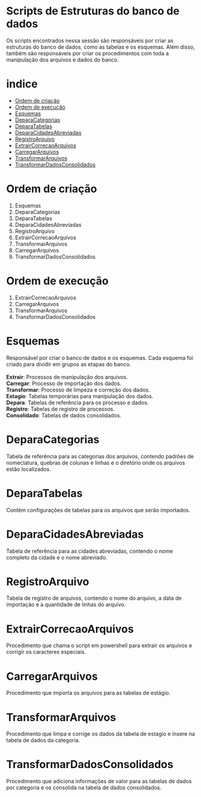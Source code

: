 # Scripts de Estruturas do banco de dados
Os scripts encontrados nessa sessão são responsáveis por criar as estruturas do banco de dados, como as tabelas e os esquemas. Além disso, também são responsáveis por criar os procedimentos com toda a manipulação dos arquivos e dados do banco.

# indice
- [Ordem de criação](#ordem-de-criação)
- [Ordem de execução](#ordem-de-execução)
- [Esquemas](#esquemas)
- [DeparaCategorias](#deparacategorias)
- [DeparaTabelas](#deparatabelas)
- [DeparaCidadesAbreviadas](#deparacidadesabreviadas)
- [RegistroArquivo](#registroarquivo)
- [ExtrairCorrecaoArquivos](#extraircorrecaoarquivos)
- [CarregarArquivos](#carregararquivos)
- [TransformarArquivos](#transformararquivos)
- [TransformarDadosConsolidados](#transformardadosconsolidados)

# Ordem de criação
1. Esquemas
2. DeparaCategorias
3. DeparaTabelas
4. DeparaCidadesAbreviadas
5. RegistroArquivo
6. ExtrairCorrecaoArquivos
7. TransformarArquivos
8. CarregarArquivos
9. TransformarDadosConsolidados

# Ordem de execução
1. ExtrairCorrecaoArquivos
2. CarregarArquivos
3. TransformarArquivos
4. TransformarDadosConsolidados

# Esquemas
Responsável por criar o banco de dados e os esquemas. Cada esquema foi criado para dividir em grupos as etapas do banco.</br></br>
**Extrair**: Processos de manipulação dos arquivos.</br>
**Carregar**: Processo de importação dos dados.</br>
**Transformar**: Processo de limpeza e correção dos dados.</br>
**Estagio**: Tabelas temporárias para manipulação dos dados.</br>
**Depara**: Tabelas de referência para os processo e dados.</br>
**Registro**: Tabelas de registro de processos.</br>
**Consolidado**: Tabelas de dados consolidados.</br>

# DeparaCategorias
Tabela de referência para as categorias dos arquivos, contendo padrões de nomeclatura, quebras de colunas e linhas e o diretório onde os arquivos estão localizados.</br>

# DeparaTabelas
Contém configurações de tabelas para os arquivos que serão importados.

# DeparaCidadesAbreviadas
Tabela de referência para as cidades abreviadas, contendo o nome completo da cidade e o nome abreviado.

# RegistroArquivo
Tabela de registro de arquivos, contendo o nome do arquivo, a data de importação e a quantidade de linhas do arquivo.

# ExtrairCorrecaoArquivos
Procedimento que chama o script em powershell para extrair os arquivos e corrigir os caracteres especiais.

# CarregarArquivos
Procedimento que importa os arquivos para as tabelas de estágio.

# TransformarArquivos
Procedimento que limpa e corrige os dados da tabela de estagio e insere na tabela de dados da categoria.

# TransformarDadosConsolidados
Procedimento que adiciona informações de valor para as tabelas de dados por categoria e os consolida na tabela de dados consolidados.
